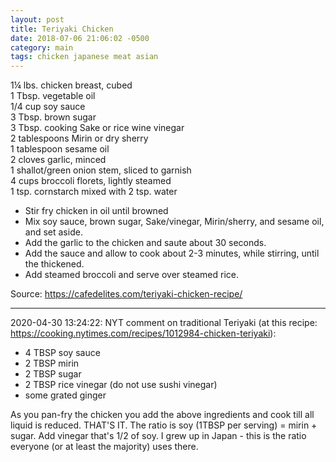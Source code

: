```yaml
---
layout: post
title: Teriyaki Chicken
date: 2018-07-06 21:06:02 -0500
category: main
tags: chicken japanese meat asian
---
```

1¼ lbs. chicken breast, cubed  
1 Tbsp. vegetable oil  
1/4 cup soy sauce  
3 Tbsp. brown sugar  
3 Tbsp. cooking Sake or rice wine vinegar  
2 tablespoons Mirin or dry sherry  
1 tablespoon sesame oil  
2 cloves garlic, minced  
1 shallot/green onion stem, sliced to garnish  
4 cups broccoli florets, lightly steamed  
1 tsp. cornstarch mixed with 2 tsp. water  
  
* Stir fry chicken in oil until browned
* Mix soy sauce, brown sugar, Sake/vinegar, Mirin/sherry, and sesame oil, and set aside.
* Add the garlic to the chicken and saute about 30 seconds.
* Add the sauce and allow to cook about 2-3 minutes, while stirring, until the thickened.
* Add steamed broccoli and serve over steamed rice.

Source: <https://cafedelites.com/teriyaki-chicken-recipe/>

---

2020-04-30 13:24:22: NYT comment on traditional Teriyaki (at this recipe:
<https://cooking.nytimes.com/recipes/1012984-chicken-teriyaki>):

* 4 TBSP soy sauce
* 2 TBSP mirin
* 2 TBSP sugar
* 2 TBSP rice vinegar (do not use sushi vinegar)
* some grated ginger

As you pan-fry the chicken you add the above ingredients and cook till all liquid is
reduced. THAT'S IT. The ratio is soy (1TBSP per serving) = mirin + sugar. Add
vinegar that's 1/2 of soy. I grew up in Japan - this is the ratio everyone (or at
least the majority) uses there.
